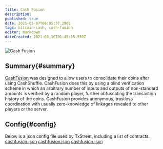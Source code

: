 ```yaml
---
title: Cash Fusion
description:
published: true
date: 2021-05-07T06:05:37.290Z
tags: bitcoin-cash, cash-fusion
editor: markdown
dateCreated: 2021-03-16T01:45:15.559Z
---
```


![Cash Fusion](https://txstreet.com/static/img/singles/house_logos/cashfusion.png)

## Summary{#summary}

[CashFusion](https://github.com/cashshuffle/spec/blob/master/CASHFUSION.md) was designed to allow users to consolidate their coins after using CashShuffle. CashFusion does this by using a blind verification scheme in which an arbitrary number of inputs and outputs of non-standard amounts is verified by a random player, further obfuscating the transaction history of the coins. CashFusion provides anonymous, trustless coordination with usually zero-knowledge of linkages revealed to other players or the server.


## Config{#config}

Below is a json config file used by TxStreet, including a list of contracts. [cashfusion.json](/bitcoincash/houses/cashfusion.json) [cashfusion.json](/bitcoincash/houses/cashfusion.json) [cashfusion.json](/bitcoincash/houses/cashfusion.json)
